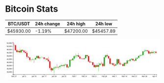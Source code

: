 # Bitcoin Stats

BTC/USDT|24h change|24h high|24h low|
|---|---|---|---|
|$45930.00|-1.19%|$47200.00|$45457.89|

<img src="./chart.svg">
